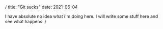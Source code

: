 /
title: "Git sucks"
date: 2021-06-04


I have absolute no idea what i'm doing here.
I will write some stuff here and see what happens.
/
